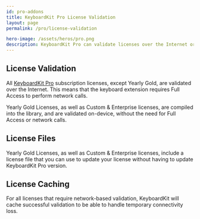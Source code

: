 ```yaml
---
id: pro-addons
title: KeyboardKit Pro License Validation
layout: page
permalink: /pro/license-validation

hero-image: /assets/heros/pro.png
description: KeyboardKit Pro can validate licenses over the Internet or on-device 
---
```


## License Validation

All [KeyboardKit Pro](/pro) subscription licenses, except Yearly Gold, are validated over the Internet. This means that the keyboard extension requires Full Access to perform network calls.

Yearly Gold Licenses, as well as Custom & Enterprise licenses, are compiled into the library, and are validated on-device, without the need for Full Access or network calls.


## License Files

Yearly Gold Licenses, as well as Custom & Enterprise licenses, include a license file that you can use to update your license without having to update KeyboardKit Pro version.


## License Caching

For all licenses that require network-based validation, KeyboardKit will cache successful validation to be able to handle temporary connectivity loss.